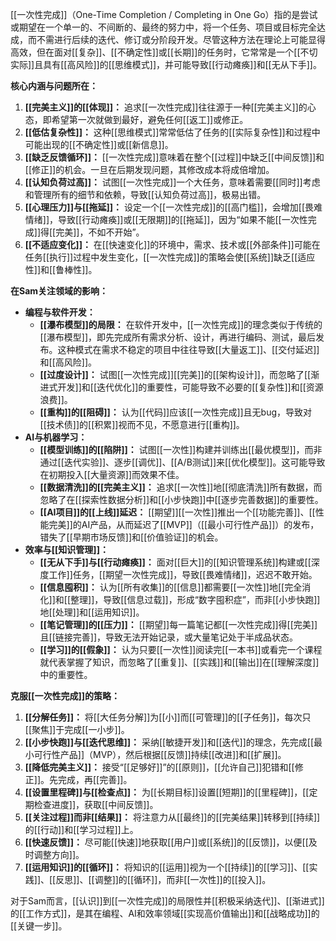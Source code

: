 [[一次性完成]]（One-Time Completion / Completing in One Go）指的是尝试或期望在一个单一的、不间断的、最终的努力中，将一个任务、项目或目标完全达成，而不需进行后续的迭代、修订或分阶段开发。尽管这种方法在理论上可能显得高效，但在面对[[复杂]]、[[不确定性]]或[[长期]]的任务时，它常常是一个[[不切实际]]且具有[[高风险]]的[[思维模式]]，并可能导致[[行动瘫痪]]和[[无从下手]]。

**核心内涵与问题所在：**

1.  **[[完美主义]]的[[体现]]：** 追求[[一次性完成]]往往源于一种[[完美主义]]的心态，即希望第一次就做到最好，避免任何[[返工]]或修正。
2.  **[[低估复杂性]]：** 这种[[思维模式]]常常低估了任务的[[实际复杂性]]和过程中可能出现的[[不确定性]]或[[新信息]]。
3.  **[[缺乏反馈循环]]：** [[一次性完成]]意味着在整个[[过程]]中缺乏[[中间反馈]]和[[修正]]的机会。一旦在后期发现问题，其修改成本将成倍增加。
4.  **[[认知负荷过高]]：** 试图[[一次性完成]]一个大任务，意味着需要[[同时]]考虑和管理所有的细节和依赖，导致[[认知负荷过高]]，极易出错。
5.  **[[心理压力]]与[[拖延]]：** 设定一个[[一次性完成]]的[[高门槛]]，会增加[[畏难情绪]]，导致[[行动瘫痪]]或[[无限期]]的[[拖延]]，因为“如果不能[[一次性完成]]得[[完美]]，不如不开始”。
6.  **[[不适应变化]]：** 在[[快速变化]]的环境中，需求、技术或[[外部条件]]可能在任务[[执行]]过程中发生变化，[[一次性完成]]的策略会使[[系统]]缺乏[[适应性]]和[[鲁棒性]]。

**在Sam关注领域的影响：**

*   **编程与软件开发：**
    *   **[[瀑布模型]]的局限：** 在软件开发中，[[一次性完成]]的理念类似于传统的[[瀑布模型]]，即先完成所有需求分析、设计，再进行编码、测试，最后发布。这种模式在需求不稳定的项目中往往导致[[大量返工]]、[[交付延迟]]和[[高风险]]。
    *   **[[过度设计]]：** 试图[[一次性完成]][[完美]]的[[架构设计]]，而忽略了[[渐进式开发]]和[[迭代优化]]的重要性，可能导致不必要的[[复杂性]]和[[资源浪费]]。
    *   **[[重构]]的[[阻碍]]：** 认为[[代码]]应该[[一次性完成]]且无bug，导致对[[技术债]]的[[积累]]视而不见，不愿意进行[[重构]]。
*   **AI与机器学习：**
    *   **[[模型训练]]的[[陷阱]]：** 试图[[一次性]]构建并训练出[[最优模型]]，而非通过[[迭代实验]]、逐步[[调优]]、[[A/B测试]]来[[优化模型]]。这可能导致在初期投入[[大量资源]]而效果不佳。
    *   **[[数据清洗]]的[[完美主义]]：** 追求[[一次性]]地[[彻底清洗]]所有数据，而忽略了在[[探索性数据分析]]和[[小步快跑]]中[[逐步完善数据]]的重要性。
    *   **[[AI项目]]的[[上线]]延迟：** [[期望]][[一次性]]推出一个[[功能完善]]、[[性能完美]]的AI产品，从而延迟了[[MVP]]（[[最小可行性产品]]）的发布，错失了[[早期市场反馈]]和[[价值验证]]的机会。
*   **效率与[[知识管理]]：**
    *   **[[无从下手]]与[[行动瘫痪]]：** 面对[[巨大]]的[[知识管理系统]]构建或[[深度工作]]任务，[[期望一次性完成]]，导致[[畏难情绪]]，迟迟不敢开始。
    *   **[[信息囤积]]：** 认为[[所有收集]]的[[信息]]都需要[[一次性]]地[[完全消化]]和[[整理]]，导致[[信息过载]]，形成“数字囤积症”，而非[[小步快跑]]地[[处理]]和[[运用知识]]。
    *   **[[笔记管理]]的[[压力]]：** [[期望]]每一篇笔记都[[一次性完成]]得[[完美]]且[[链接完善]]，导致无法开始记录，或大量笔记处于半成品状态。
    *   **[[学习]]的[[假象]]：** 认为只要[[一次性]]阅读完[[一本书]]或看完一个课程就代表掌握了知识，而忽略了[[重复]]、[[实践]]和[[输出]]在[[理解深度]]中的重要性。

**克服[[一次性完成]]的策略：**

1.  **[[分解任务]]：** 将[[大任务分解]]为[[小]]而[[可管理]]的[[子任务]]，每次只[[聚焦]]于完成[[一小步]]。
2.  **[[小步快跑]]与[[迭代思维]]：** 采纳[[敏捷开发]]和[[迭代]]的理念，先完成[[最小可行性产品]]（MVP），然后根据[[反馈]]持续[[改进]]和[[扩展]]。
3.  **[[降低完美主义]]：** 接受“[[足够好]]”的[[原则]]，[[允许自己]]犯错和[[修正]]。先完成，再[[完善]]。
4.  **[[设置里程碑]]与[[检查点]]：** 为[[长期目标]]设置[[短期]]的[[里程碑]]，[[定期检查进度]]，获取[[中间反馈]]。
5.  **[[关注过程]]而非[[结果]]：** 将注意力从[[最终]]的[[完美结果]]转移到[[持续]]的[[行动]]和[[学习过程]]上。
6.  **[[快速反馈]]：** 尽可能[[快速]]地获取[[用户]]或[[系统]]的[[反馈]]，以便[[及时调整方向]]。
7.  **[[运用知识]]的[[循环]]：** 将知识的[[运用]]视为一个[[持续]]的[[学习]]、[[实践]]、[[反思]]、[[调整]]的[[循环]]，而非[[一次性]]的[[投入]]。

对于Sam而言，[[认识]]到[[一次性完成]]的局限性并[[积极采纳迭代]]、[[渐进式]]的[[工作方式]]，是其在编程、AI和效率领域[[实现高价值输出]]和[[战略成功]]的[[关键一步]]。